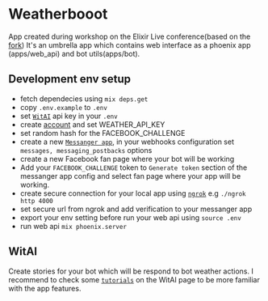 # Weatherbooot

App created during workshop on the Elixir Live conference(based on the [fork](https://github.com/pferdefleisch/Elixir-wit.ai-Facebook-starter-bot.git))
It's an umbrella app which contains web interface as a phoenix app (apps/web_api) and bot utils(apps/bot).

## Development env setup

* fetch dependecies using `mix deps.get`
* copy `.env.example` to `.env`
* set [`WitAI`](https://wit.ai/aokon) api key in your `.env`
* create [account](https://openweathermap.org) and set WEATHER_API_KEY
* set random hash for the FACEBOOK_CHALLENGE
* create a new [`Messanger app`](https://developers.facebook.com/), in your webhooks configuration set `messages, messaging_postbacks` options
* create a new Facebook fan page where your bot will be working
* Add your `FACEBOOK_CHALLENGE` token to `Generate token` section of the messanger app config and select fan page where your app will be working.
* create secure connection for your local app using [`ngrok`](https://ngrok.com) e.g `./ngrok http 4000`
* set secure url from ngrok and add verification to your messanger app
* export your env setting before run your web api using `source .env`
* run web api `mix phoenix.server`

## WitAI

Create stories for your bot which will be respond to bot weather actions. I recommend to check some [`tutorials`](https://wit.ai/docs/quickstart) on the WitAI page to be more familiar with the app features.

